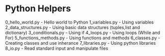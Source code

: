 # Python Helpers

0_hello_world.py 		- Hello world to Python
1_variables.py 			- Using variables
2_data_structures.py	- Using basic data structures (tuples,list and dictionary)
3_conditionals.py		- Using if
4_loops.py				- Using loops (While and For)
5_functions_methods.py	- Using functions and methods
6_classes.py			- Creating classes and use inherance
7_libraries.py			- Using python libraries
8_io.py 				- Read standard input and manipulate files